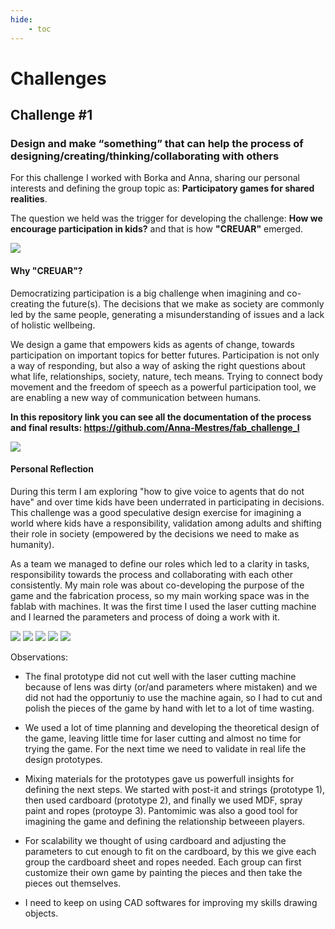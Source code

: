 ```yaml
---
hide:
    - toc
---
```


# Challenges

## Challenge #1

### Design and make “something” that can help the process of designing/creating/thinking/collaborating with others

For this challenge I worked with Borka and Anna, sharing our personal interests and defining the group topic as: **Participatory games for shared realities**.

The question we held was the trigger for developing the challenge: **How we encourage participation in kids?** and that is how **"CREUAR"** emerged. 

![](../images/fabacademy/creuar1.jpg)

#### Why "CREUAR"?

Democratizing participation is a big challenge when imagining and co-creating the future(s). The decisions that we make as society are commonly led by the same people, generating a misunderstanding of issues and a lack of holistic wellbeing.

We design a game that empowers kids as agents of change, towards participation on important topics for better futures. Participation is not only a way of responding, but also a way of asking the right questions about what life, relationships, society, nature, tech means. Trying to connect body movement and the freedom of speech as a powerful participation tool, we are enabling a new way of communication between humans.

**In this repository link you can see all the documentation of the process and final results: <https://github.com/Anna-Mestres/fab_challenge_I>**

![](../images/fabacademy/creuar7.jpg)

#### Personal Reflection

During this term I am exploring "how to give voice to agents that do not have" and over time kids have been underrated in participating in decisions. This challenge was a good speculative design exercise for imagining a world where kids have a responsibility, validation among adults and shifting their role in society (empowered by the decisions we need to make as humanity). 

As a team we managed to define our roles which led to a clarity in tasks, responsibility towards the process and collaborating with each other consistently. My main role was about co-developing the purpose of the game and the fabrication process, so my main working space was in the fablab with machines. It was the first time I used the laser cutting machine and I learned the parameters and process of doing a work with it.

![](../images/fabacademy/creuar2.jpg)
![](../images/fabacademy/creuar3.jpg)
![](../images/fabacademy/creuar4.jpg)
![](../images/fabacademy/creuar5.jpg)
![](../images/fabacademy/creuar6.jpg)

Observations:

- The final prototype did not cut well with the laser cutting machine because of lens was dirty (or/and parameters where mistaken) and we did not had the opportuniy to use the machine again, so I had to cut and polish the pieces of the game by hand with let to a lot of time wasting.

- We used a lot of time planning and developing the theoretical design of the game, leaving little time for laser cutting and almost no time for trying the game. For the next time we need to validate in real life the design prototypes. 

- Mixing materials for the prototypes gave us powerfull insights for defining the next steps. We started with post-it and strings (prototype 1), then used cardboard (prototype 2), and finally we used MDF, spray paint and ropes (protoype 3). Pantomimic was also a good tool for imagining the game and defining the relationship betweeen players.

- For scalability we thought of using cardboard and adjusting the parameters to cut enough to fit on the cardboard, by this we give each group the cardboard sheet and ropes needed. Each group can first customize their own game by painting the pieces and then take the pieces out themselves.

- I need to keep on using CAD softwares for improving my skills drawing objects.

























